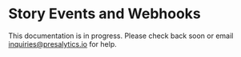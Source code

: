 # Story Events and Webhooks

This documentation is in progress.  Please check back soon or email [inquiries@presalytics.io](mailto:inquiries@presalytics.io) for help.